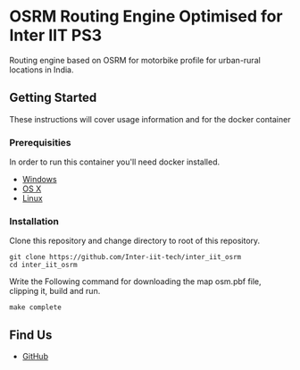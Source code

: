 # OSRM Routing Engine Optimised for Inter IIT PS3

Routing engine based on OSRM for motorbike profile for urban-rural locations in India.

## Getting Started

These instructions will cover usage information and for the docker container 

### Prerequisities

In order to run this container you'll need docker installed.

* [Windows](https://docs.docker.com/windows/started)
* [OS X](https://docs.docker.com/mac/started/)
* [Linux](https://docs.docker.com/linux/started/)

### Installation
Clone this repository and change directory to root of this repository.

```shell
git clone https://github.com/Inter-iit-tech/inter_iit_osrm
cd inter_iit_osrm
```
Write the Following command for downloading the map osm.pbf file, clipping it, build and run.
```shell
make complete
```

## Find Us

* [GitHub](https://github.com/Inter-iit-tech/inter_iit_osrm)
